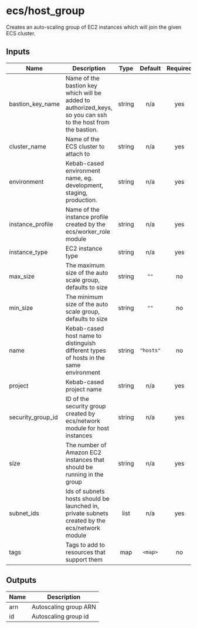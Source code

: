 # ecs/host_group

Creates an auto-scaling group of EC2 instances which will join the given ECS cluster.

## Inputs

| Name                | Description                                                                                                  |  Type  |  Default  | Required |
| ------------------- | ------------------------------------------------------------------------------------------------------------ | :----: | :-------: | :------: |
| bastion\_key\_name  | Name of the bastion key which will be added to authorized_keys, so you can ssh to the host from the bastion. | string |    n/a    |   yes    |
| cluster\_name       | Name of the ECS cluster to attach to                                                                         | string |    n/a    |   yes    |
| environment         | Kebab-cased environment name, eg. development, staging, production.                                          | string |    n/a    |   yes    |
| instance\_profile   | Name of the instance profile created by the ecs/worker_role module                                           | string |    n/a    |   yes    |
| instance\_type      | EC2 instance type                                                                                            | string |    n/a    |   yes    |
| max\_size           | The maximum size of the auto scale group, defaults to size                                                   | string |   `""`    |    no    |
| min\_size           | The minimum size of the auto scale group, defaults to size                                                   | string |   `""`    |    no    |
| name                | Kebab-cased host name to distinguish different types of hosts in the same environment                        | string | `"hosts"` |    no    |
| project             | Kebab-cased project name                                                                                     | string |    n/a    |   yes    |
| security\_group\_id | ID of the security group created by ecs/network module for host instances                                    | string |    n/a    |   yes    |
| size                | The number of Amazon EC2 instances that should be running in the group                                       | string |    n/a    |   yes    |
| subnet\_ids         | Ids of subnets hosts should be launched in, private subnets created by the ecs/network module                |  list  |    n/a    |   yes    |
| tags                | Tags to add to resources that support them                                                                   |  map   |  `<map>`  |    no    |

## Outputs

| Name | Description           |
| ---- | --------------------- |
| arn  | Autoscaling group ARN |
| id   | Autoscaling group id  |

